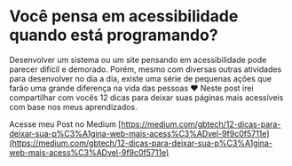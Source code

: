 # Você pensa em acessibilidade quando está programando?

Desenvolver um sistema ou um site pensando em acessibilidade pode parecer difícil e demorado. Porém, mesmo com diversas outras atividades para desenvolver no dia a dia, existe uma série de pequenas ações que farão uma grande diferença na vida das pessoas ❤
Neste post irei compartilhar com vocês 12 dicas para deixar suas páginas mais acessíveis com base nos meus aprendizados.

Acesse meu Post no Medium [https://medium.com/gbtech/12-dicas-para-deixar-sua-p%C3%A1gina-web-mais-acess%C3%ADvel-9f9c0f5711e](https://medium.com/gbtech/12-dicas-para-deixar-sua-p%C3%A1gina-web-mais-acess%C3%ADvel-9f9c0f5711e) 
